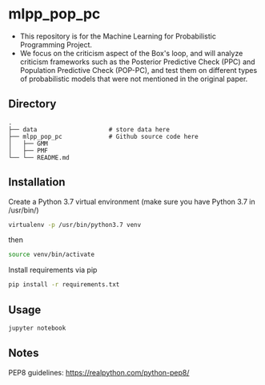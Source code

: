 # mlpp_pop_pc
- This repository is for the Machine Learning for Probabilistic Programming Project.
- We focus on the criticism aspect of the Box's loop, and will analyze criticism frameworks such as the Posterior Predictive Check (PPC) and Population Predictive Check (POP-PC), and test them on different types of probabilistic models that were not mentioned in the original paper.

## Directory
    .
    ├── data                    # store data here
    ├── mlpp_pop_pc             # Github source code here
    │   ├── GMM
    │   ├── PMF
    └── └── README.md


## Installation
Create a Python 3.7 virtual environment (make sure you have Python 3.7 in /usr/bin/)
```bash
virtualenv -p /usr/bin/python3.7 venv
```
then
```bash
source venv/bin/activate
```

Install requirements via pip
```bash
pip install -r requirements.txt
```

## Usage
```python
jupyter notebook
```

## Notes
PEP8 guidelines: https://realpython.com/python-pep8/
